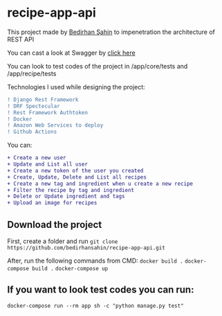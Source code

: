 # recipe-app-api

This project made by [Bedirhan Şahin](https://www.linkedin.com/in/bedirhan-sahin/) to impenetration the architecture of REST API

You can cast a look at Swagger by [click here](http://ec2-34-228-80-140.compute-1.amazonaws.com/api/docs/)


You can look to test codes of the project in /app/core/tests and /app/recipe/tests

Technologies I used while designing the project:
```diff
! Django Rest Framework
! DRF Spectecular
! Rest Framework Authtoken
! Docker
! Amazon Web Services to deploy
! Github Actions
```

You can:
```diff
+ Create a new user
+ Update and List all user
+ Create a new token of the user you created
+ Create, Update, Delete and List all recipes
+ Create a new tag and ingredient when u create a new recipe
+ Filter the recipe by tag and ingredient
+ Delete or Update ingredient and tags
+ Upload an image for recipes
```

## Download the project
First, create a folder and run ```git clone https://github.com/bedirhansahin/recipe-app-api.git ```

After, run the following commands from CMD:
``` docker build . ```
``` docker-compose build . ```
``` docker-compose up ```

## If you want to look test codes you can run:
``` docker-compose run --rm app sh -c "python manage.py test" ```